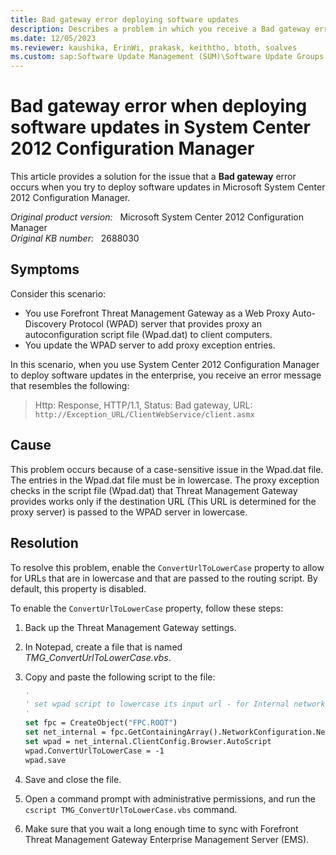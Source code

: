 ```yaml
---
title: Bad gateway error deploying software updates
description: Describes a problem in which you receive a Bad gateway error message when you deploy software updates in System Center 2012 Configuration Manager.
ms.date: 12/05/2023
ms.reviewer: kaushika, ErinWi, prakask, keiththo, btoth, soalves
ms.custom: sap:Software Update Management (SUM)\Software Update Groups or Deployments
---
```

# Bad gateway error when deploying software updates in System Center 2012 Configuration Manager

This article provides a solution for the issue that a **Bad gateway** error occurs when you try to deploy software updates in Microsoft System Center 2012 Configuration Manager.

_Original product version:_ &nbsp; Microsoft System Center 2012 Configuration Manager  
_Original KB number:_ &nbsp; 2688030

## Symptoms

Consider this scenario:

- You use Forefront Threat Management Gateway as a Web Proxy Auto-Discovery Protocol (WPAD) server that provides proxy an autoconfiguration script file (Wpad.dat) to client computers.
- You update the WPAD server to add proxy exception entries.

In this scenario, when you use System Center 2012 Configuration Manager to deploy software updates in the enterprise, you receive an error message that resembles the following:

> Http: Response, HTTP/1.1, Status: Bad gateway, URL: `http://Exception_URL/ClientWebService/client.asmx`

## Cause

This problem occurs because of a case-sensitive issue in the Wpad.dat file. The entries in the Wpad.dat file must be in lowercase. The proxy exception checks in the script file (Wpad.dat) that Threat Management Gateway provides works only if the destination URL (This URL is determined for the proxy server) is passed to the WPAD server in lowercase.

## Resolution

To resolve this problem, enable the `ConvertUrlToLowerCase` property to allow for URLs that are in lowercase and that are passed to the routing script. By default, this property is disabled.

To enable the `ConvertUrlToLowerCase` property, follow these steps:

1. Back up the Threat Management Gateway settings.
2. In Notepad, create a file that is named *TMG_ConvertUrlToLowerCase.vbs*.
3. Copy and paste the following script to the file:

    ```vb
    '
    ' set wpad script to lowercase its input url - for Internal network
    '
    set fpc = CreateObject("FPC.ROOT")
    set net_internal = fpc.GetContainingArray().NetworkConfiguration.Networks("Internal")
    set wpad = net_internal.ClientConfig.Browser.AutoScript
    wpad.ConvertUrlToLowerCase = -1
    wpad.save
    ```

4. Save and close the file.
5. Open a command prompt with administrative permissions, and run the `cscript TMG_ConvertUrlToLowerCase.vbs` command.

6. Make sure that you wait a long enough time to sync with Forefront Threat Management Gateway Enterprise Management Server (EMS).
